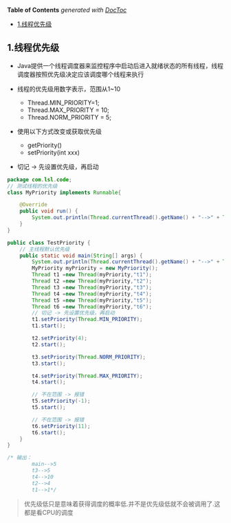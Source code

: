 <!-- START doctoc generated TOC please keep comment here to allow auto update -->
<!-- DON'T EDIT THIS SECTION, INSTEAD RE-RUN doctoc TO UPDATE -->
**Table of Contents**  *generated with [DocToc](https://github.com/thlorenz/doctoc)*

- [1.线程优先级](#1%E7%BA%BF%E7%A8%8B%E4%BC%98%E5%85%88%E7%BA%A7)

<!-- END doctoc generated TOC please keep comment here to allow auto update -->

## 1.线程优先级

- Java提供一个线程调度器来监控程序中启动后进入就绪状态的所有线程，线程调度器按照优先级决定应该调度哪个线程来执行
- 线程的优先级用数字表示，范围从1~10
  - Thread.MIN_PRIORITY=1;
  - Thread.MAX_PRIORITY = 10;
  - Thread.NORM_PRIORITY = 5;
- 使用以下方式改变或获取优先级
  - getPriority() 
  - setPriority(int xxx)

- 切记 -> 先设置优先级，再启动

```java
package com.lsl.code;
// 测试线程的优先级
class MyPriority implements Runnable{

    @Override
    public void run() {
        System.out.println(Thread.currentThread().getName() + "-->" + Thread.currentThread().getPriority());
    }
}

public class TestPriority {
    // 主线程默认优先级
    public static void main(String[] args) {
        System.out.println(Thread.currentThread().getName() + "-->" + Thread.currentThread().getPriority());
        MyPriority myPriority = new MyPriority();
        Thread t1 =new Thread(myPriority,"t1");
        Thread t2 =new Thread(myPriority,"t2");
        Thread t3 =new Thread(myPriority,"t3");
        Thread t4 =new Thread(myPriority,"t4");
        Thread t5 =new Thread(myPriority,"t5");
        Thread t6 =new Thread(myPriority,"t6");
        // 切记 -> 先设置优先级，再启动
        t1.setPriority(Thread.MIN_PRIORITY);
        t1.start();

        t2.setPriority(4);
        t2.start();

        t3.setPriority(Thread.NORM_PRIORITY);
        t3.start();

        t4.setPriority(Thread.MAX_PRIORITY);
        t4.start();

        // 不在范围 -> 报错
        t5.setPriority(-1);
        t5.start();

        // 不在范围 -> 报错
        t6.setPriority(11);
        t6.start();
    }
}

/* 输出：
        main-->5
        t3-->5
        t4-->10
        t2-->4
        t1-->1*/
```



> 优先级低只是意味着获得调度的概率低.并不是优先级低就不会被调用了.这都是看CPU的调度